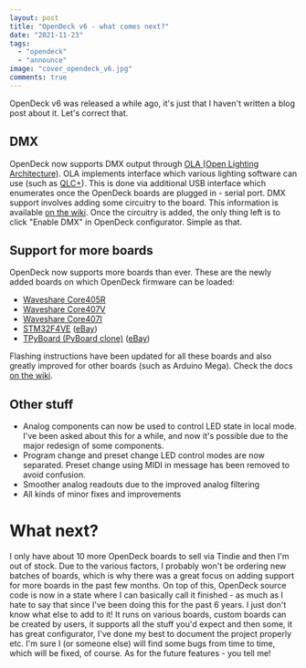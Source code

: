 ```yaml
---
layout: post
title: "OpenDeck v6 - what comes next?"
date: "2021-11-23"
tags: 
  - "opendeck"
  - "announce"
image: "cover_opendeck_v6.jpg"
comments: true
---
```


OpenDeck v6 was released a while ago, it's just that I haven't written a blog post about it. Let's correct that.

## DMX

OpenDeck now supports DMX output through [OLA (Open Lighting Architecture)](https://www.openlighting.org/ola/). OLA implements interface which various lighting software can use (such as [QLC+](https://qlcplus.org/)). This is done via additional USB interface which enumerates once the OpenDeck boards are plugged in - serial port. DMX support involves adding some circuitry to the board. This information is available [on the wiki](https://github.com/shanteacontrols/OpenDeck/wiki/Connections#dmx). Once the circuitry is added, the only thing left is to click "Enable DMX" in OpenDeck configurator. Simple as that.

## Support for more boards

OpenDeck now supports more boards than ever. These are the newly added boards on which OpenDeck firmware can be loaded:

* [Waveshare Core405R](https://www.waveshare.com/core405r.htm)
* [Waveshare Core407V](https://www.waveshare.com/core407v.htm)
* [Waveshare Core407I](https://www.waveshare.com/core407i.htm)
* [STM32F4VE](https://stm32-base.org/boards/STM32F407VET6-STM32-F4VE-V2.0) ([eBay](https://www.ebay.com/itm/401956886691?hash=item5d967f58a3:g:fFcAAOSw4fhdy2rk))
* [TPyBoard (PyBoard clone)](http://www.chinalctech.com/m/view.php?aid=338) ([eBay](https://www.ebay.com/itm/183887614794?hash=item2ad08e534a:g:bmsAAOSwrSpdLtFM))

Flashing instructions have been updated for all these boards and also greatly improved for other boards (such as Arduino Mega). Check the docs [on the wiki](https://github.com/shanteacontrols/OpenDeck/wiki/Flashing-the-OpenDeck-firmware).

## Other stuff

* Analog components can now be used to control LED state in local mode. I've been asked about this for a while, and now it's possible due to the major redesign of some components.
* Program change and preset change LED control modes are now separated. Preset change using MIDI in message has been removed to avoid confusion.
* Smoother analog readouts due to the improved analog filtering
* All kinds of minor fixes and improvements

# What next?

I only have about 10 more OpenDeck boards to sell via Tindie and then I'm out of stock. Due to the various factors, I probably won't be ordering new batches of boards, which is why there was a great focus on adding support for more boards in the past few months. On top of this, OpenDeck source code is now in a state where I can basically call it finished - as much as I hate to say that since I've been doing this for the past 6 years. I just don't know what else to add to it! It runs on various boards, custom boards can be created by users, it supports all the stuff you'd expect and then some, it has great configurator, I've done my best to document the project properly etc. I'm sure I (or someone else) will find some bugs from time to time, which will be fixed, of course. As for the future features - you tell me!